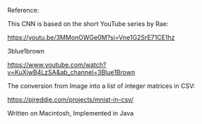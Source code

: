 
Reference:

This CNN is based on the short YouTube series by Rae:

https://youtu.be/3MMonOWGe0M?si=Vne1G2SrE71CE1hz

3blue1brown

https://www.youtube.com/watch?v=KuXjwB4LzSA&ab_channel=3Blue1Brown


The conversion from Image into a list of integer matrices in CSV:

https://pjreddie.com/projects/mnist-in-csv/


Written on Macintosh, Implemented in Java
